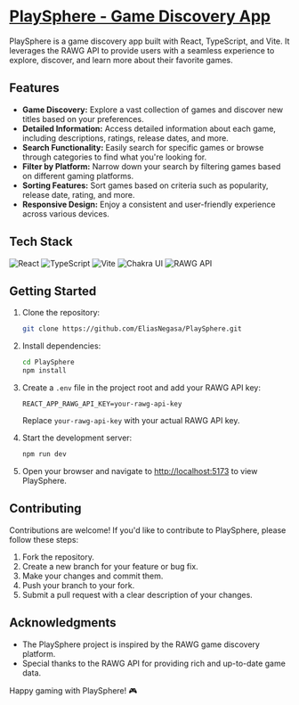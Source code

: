 # [PlaySphere - Game Discovery App](https://play-sphere-six.vercel.app/)

PlaySphere is a game discovery app built with React, TypeScript, and Vite. It leverages the RAWG API to provide users with a seamless experience to explore, discover, and learn more about their favorite games.

## Features

- **Game Discovery:** Explore a vast collection of games and discover new titles based on your preferences.
- **Detailed Information:** Access detailed information about each game, including descriptions, ratings, release dates, and more.
- **Search Functionality:** Easily search for specific games or browse through categories to find what you're looking for.
- **Filter by Platform:** Narrow down your search by filtering games based on different gaming platforms.
- **Sorting Features:** Sort games based on criteria such as popularity, release date, rating, and more.
- **Responsive Design:** Enjoy a consistent and user-friendly experience across various devices.

## Tech Stack

![React](https://img.shields.io/badge/React-61DAFB?style=for-the-badge&logo=react&logoColor=white)
![TypeScript](https://img.shields.io/badge/TypeScript-3178C6?style=for-the-badge&logo=typescript&logoColor=white)
![Vite](https://img.shields.io/badge/Vite-646CFF?style=for-the-badge&logo=vite&logoColor=white)
![Chakra UI](https://img.shields.io/badge/Chakra%20UI-319795?style=for-the-badge&logo=chakra-ui&logoColor=white)
![RAWG API](https://img.shields.io/badge/RAWG%20API-000000?style=for-the-badge&logo=data:image/png;base64,iVBORw0KGgoAAAANSUhEUgAAABAAAAAQCAYAAAAf8/9hAAABV0lEQVR42mJ8+ld+jY3OVg4OMeMXP6fwTOpojyZIjZIi0Y7AP1Nv4DfgdAsF9Rr4DrwG+wNwX9E3YTUCsfj/v//PxZjUYqOIMpECMIAWLCdCSjQTQyNAUQpDLSNL8QjLC3qMsRbJpNE0olziFgYGKyCslCyqqkpxXEVCizFLYRnSKgZUgBkSaiZaAGMyDCWIZTBJwEaETQT7FhgZAoyZJAAJgIfDjCSCGBcAAAAASUVORK5CYII=)

## Getting Started

1. Clone the repository:

    ```bash
    git clone https://github.com/EliasNegasa/PlaySphere.git
    ```

2. Install dependencies:

    ```bash
    cd PlaySphere
    npm install
    ```

3. Create a `.env` file in the project root and add your RAWG API key:

    ```env
    REACT_APP_RAWG_API_KEY=your-rawg-api-key
    ```

    Replace `your-rawg-api-key` with your actual RAWG API key.

4. Start the development server:

    ```bash
    npm run dev
    ```

5. Open your browser and navigate to [http://localhost:5173](http://localhost:5173) to view PlaySphere.

## Contributing

Contributions are welcome! If you'd like to contribute to PlaySphere, please follow these steps:

1. Fork the repository.
2. Create a new branch for your feature or bug fix.
3. Make your changes and commit them.
4. Push your branch to your fork.
5. Submit a pull request with a clear description of your changes.

## Acknowledgments

- The PlaySphere project is inspired by the RAWG game discovery platform.
- Special thanks to the RAWG API for providing rich and up-to-date game data.

Happy gaming with PlaySphere! 🎮
